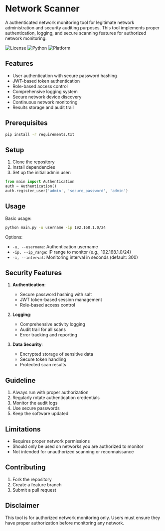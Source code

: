 # Network Scanner

A authenticated network monitoring tool for legitimate network administration and security auditing purposes. This tool implements proper authentication, logging, and secure scanning features for authorized network monitoring.

![License](https://img.shields.io/badge/license-MIT-blue.svg)
![Python](https://img.shields.io/badge/python-3.6+-green.svg)
![Platform](https://img.shields.io/badge/platform-macOS-lightgrey.svg)

## Features

- User authentication with secure password hashing
- JWT-based token authentication
- Role-based access control
- Comprehensive logging system
- Secure network device discovery
- Continuous network monitoring
- Results storage and audit trail

## Prerequisites

```bash
pip install -r requirements.txt
```

## Setup

1. Clone the repository
2. Install dependencies
3. Set up the initial admin user:

```python
from main import Authentication
auth = Authentication()
auth.register_user('admin', 'secure_password', 'admin')
```

## Usage

Basic usage:
```bash
python main.py -u username -ip 192.168.1.0/24
```

Options:
- `-u, --username`: Authentication username
- `-ip, --ip_range`: IP range to monitor (e.g., 192.168.1.0/24)
- `-i, --interval`: Monitoring interval in seconds (default: 300)

## Security Features

1. **Authentication**:
   - Secure password hashing with salt
   - JWT token-based session management
   - Role-based access control

2. **Logging**:
   - Comprehensive activity logging
   - Audit trail for all scans
   - Error tracking and reporting

3. **Data Security**:
   - Encrypted storage of sensitive data
   - Secure token handling
   - Protected scan results

## Guideline

1. Always run with proper authorization
2. Regularly rotate authentication credentials
3. Monitor the audit logs
4. Use secure passwords
5. Keep the software updated

## Limitations

- Requires proper network permissions
- Should only be used on networks you are authorized to monitor
- Not intended for unauthorized scanning or reconnaissance

## Contributing

1. Fork the repository
2. Create a feature branch
3. Submit a pull request

## Disclaimer

This tool is for authorized network monitoring only. Users must ensure they have proper authorization before monitoring any network.
